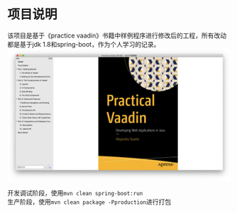 # 项目说明

该项目是基于《practice vaadin》书籍中样例程序进行修改后的工程，所有改动都是基于jdk 1.8和spring-boot，作为个人学习的记录。
![Snip20221016_17.png](https://github.com/happytam/practice-vaadin/blob/master/Snip20221016_17.png)


开发调试阶段，使用`mvn clean spring-boot:run` <br>
生产阶段，使用`mvn clean package -Pproduction`进行打包


